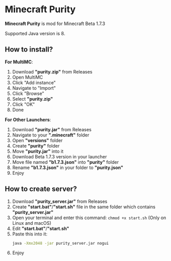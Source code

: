 # Minecraft Purity
__Minecraft Purity__ is mod for Minecraft Beta 1.7.3

Supported Java version is 8.

## How to install?
__For MultiMC__:
1. Download __"purity.zip"__ from Releases
2. Open MultiMC
3. Click "Add instance"
4. Navigate to "Import"
5. Click "Browse"
6. Select __"purity.zip"__
7. Click "OK"
8. Done

__For Other Launchers__:
1. Download __"purity.jar"__ from Releases
2. Navigate to your __".minecraft"__ folder
3. Open __"versions"__ folder
4. Create __"purity"__ folder
5. Move __"purity.jar"__ into it
6. Download Beta 1.7.3 version in your launcher
7. Move file named __"b1.7.3.json"__ into __"purity"__ folder
8. Rename __"b1.7.3.json"__ in your folder to __"purity.json"__
9. Enjoy

## How to create server?
1. Download __"purity_server.jar"__ from Releases
2. Create __"start.bat"__/__"start.sh"__ file in the same folder which contains __"purity_server.jar"__
3. Open your terminal and enter this command: `chmod +x start.sh` (Only on Linux and macOS)
4. Edit __"start.bat"__/__"start.sh"__
5. Paste this into it:
   ``` sh
   java -Xmx2048 -jar purity_server.jar nogui
   ```
6. Enjoy

